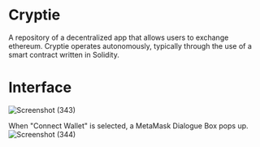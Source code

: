 # Cryptie
A repository of a decentralized app that allows users to exchange ethereum.
Cryptie operates autonomously, typically through the use of a smart contract written in Solidity.


# Interface
![Screenshot (343)](https://user-images.githubusercontent.com/83133493/185812057-fb982523-6b1a-4e83-8087-587926b8270d.png)

When "Connect Wallet" is selected, a MetaMask Dialogue Box pops up.
![Screenshot (344)](https://user-images.githubusercontent.com/83133493/185812082-4263e260-3016-490c-a58f-5a80f4698727.png)
